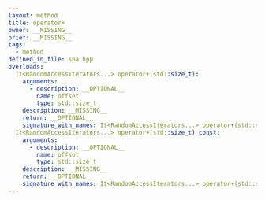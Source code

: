 ```yaml
---
layout: method
title: operator+
owner: __MISSING__
brief: __MISSING__
tags:
  - method
defined_in_file: soa.hpp
overloads:
  It<RandomAccessIterators...> operator+(std::size_t):
    arguments:
      - description: __OPTIONAL__
        name: offset
        type: std::size_t
    description: __MISSING__
    return: __OPTIONAL__
    signature_with_names: It<RandomAccessIterators...> operator+(std::size_t offset)
  It<RandomAccessIterators...> operator+(std::size_t) const:
    arguments:
      - description: __OPTIONAL__
        name: offset
        type: std::size_t
    description: __MISSING__
    return: __OPTIONAL__
    signature_with_names: It<RandomAccessIterators...> operator+(std::size_t offset) const
---
```

